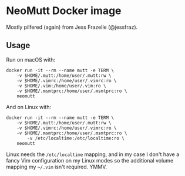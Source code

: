 # NeoMutt Docker image

Mostly pilfered (again) from Jess Frazelle (@jessfraz).

## Usage

Run on macOS with:

```shell
docker run -it --rm --name mutt -e TERM \
	-v $HOME/.mutt:/home/user/.mutt:rw \
	-v $HOME/.vimrc:/home/user/.vimrc:ro \
	-v $HOME/.vim:/home/user/.vim:ro \
	-v $HOME/.msmtprc:/home/user/.msmtprc:ro \
	neomutt
```

And on Linux with:

```shell
docker run -it --rm --name mutt -e TERM \
	-v $HOME/.mutt:/home/user/.mutt:rw \
	-v $HOME/.vimrc:/home/user/.vimrc:ro \
	-v $HOME/.msmtprc:/home/user/.msmtprc:ro \
        -v /etc/localtime:/etc/localtime:ro \
	neomutt
```

Linux needs the `/etc/localtime` mapping, and in my case I don't have a fancy
Vim configuration on my Linux modes so the additional volume mapping my
`~/.vim` isn't required.  YMMV.
